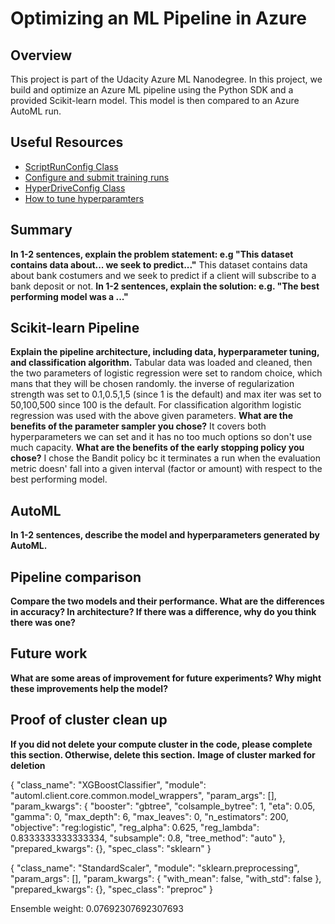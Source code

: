 # Optimizing an ML Pipeline in Azure

## Overview
This project is part of the Udacity Azure ML Nanodegree.
In this project, we build and optimize an Azure ML pipeline using the Python SDK and a provided Scikit-learn model.
This model is then compared to an Azure AutoML run.

## Useful Resources
- [ScriptRunConfig Class](https://docs.microsoft.com/en-us/python/api/azureml-core/azureml.core.scriptrunconfig?view=azure-ml-py)
- [Configure and submit training runs](https://docs.microsoft.com/en-us/azure/machine-learning/how-to-set-up-training-targets)
- [HyperDriveConfig Class](https://docs.microsoft.com/en-us/python/api/azureml-train-core/azureml.train.hyperdrive.hyperdriveconfig?view=azure-ml-py)
- [How to tune hyperparamters](https://docs.microsoft.com/en-us/azure/machine-learning/how-to-tune-hyperparameters)


## Summary
**In 1-2 sentences, explain the problem statement: e.g "This dataset contains data about... we seek to predict..."**
This dataset contains data about bank costumers and  we seek to predict if a client will subscribe to a bank deposit or not.
**In 1-2 sentences, explain the solution: e.g. "The best performing model was a ..."**

## Scikit-learn Pipeline
**Explain the pipeline architecture, including data, hyperparameter tuning, and classification algorithm.**
Tabular data was loaded and cleaned, then the two parameters of logistic regression were set to random choice, which mans that they will be chosen randomly. the inverse of regularization strength was set to 0.1,0.5,1,5 (since 1 is the default) and max iter was set to 50,100,500 since 100 is the default.
For classification algorithm logistic regression was used with the above given parameters. 
**What are the benefits of the parameter sampler you chose?**
It covers both hyperparameters we can set and it has no too much options so don't use much capacity.
**What are the benefits of the early stopping policy you chose?**
I chose the Bandit policy bc it terminates a run when the evaluation metric doesn' fall into a given interval (factor or amount) with respect to the best performing model.
## AutoML
**In 1-2 sentences, describe the model and hyperparameters generated by AutoML.**

## Pipeline comparison
**Compare the two models and their performance. What are the differences in accuracy? In architecture? If there was a difference, why do you think there was one?**

## Future work
**What are some areas of improvement for future experiments? Why might these improvements help the model?**

## Proof of cluster clean up
**If you did not delete your compute cluster in the code, please complete this section. Otherwise, delete this section.**
**Image of cluster marked for deletion**

{
    "class_name": "XGBoostClassifier",
    "module": "automl.client.core.common.model_wrappers",
    "param_args": [],
    "param_kwargs": {
        "booster": "gbtree",
        "colsample_bytree": 1,
        "eta": 0.05,
        "gamma": 0,
        "max_depth": 6,
        "max_leaves": 0,
        "n_estimators": 200,
        "objective": "reg:logistic",
        "reg_alpha": 0.625,
        "reg_lambda": 0.8333333333333334,
        "subsample": 0.8,
        "tree_method": "auto"
    },
    "prepared_kwargs": {},
    "spec_class": "sklearn"
}

{
    "class_name": "StandardScaler",
    "module": "sklearn.preprocessing",
    "param_args": [],
    "param_kwargs": {
        "with_mean": false,
        "with_std": false
    },
    "prepared_kwargs": {},
    "spec_class": "preproc"
}

Ensemble weight: 0.07692307692307693
